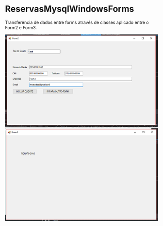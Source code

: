 # ReservasMysqlWindowsForms

Transferência de dados entre forms através de classes aplicado entre o Form2 e Form3.

![Captura do exemplo](/ReservaMysqlWinForms/img/reservas_form2.PNG)
![Captura do exemplo2](/ReservaMysqlWinForms/img/reservas_form3.PNG)
